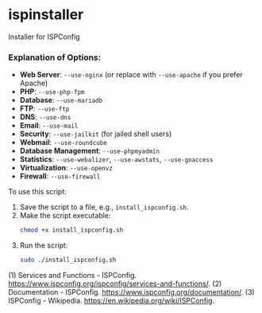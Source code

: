 # ispinstaller

Installer for ISPConfig

### Explanation of Options:
- **Web Server**: `--use-nginx` (or replace with `--use-apache` if you prefer Apache)
- **PHP**: `--use-php-fpm`
- **Database**: `--use-mariadb`
- **FTP**: `--use-ftp`
- **DNS**: `--use-dns`
- **Email**: `--use-mail`
- **Security**: `--use-jailkit` (for jailed shell users)
- **Webmail**: `--use-roundcube`
- **Database Management**: `--use-phpmyadmin`
- **Statistics**: `--use-webalizer`, `--use-awstats`, `--use-goaccess`
- **Virtualization**: `--use-openvz`
- **Firewall**: `--use-firewall`

To use this script:

1. Save the script to a file, e.g., `install_ispconfig.sh`.
2. Make the script executable:
   ```sh
   chmod +x install_ispconfig.sh
   ```
3. Run the script:
   ```sh
   sudo ./install_ispconfig.sh
   ```
(1) Services and Functions - ISPConfig. https://www.ispconfig.org/ispconfig/services-and-functions/.
(2) Documentation - ISPConfig. https://www.ispconfig.org/documentation/.
(3) ISPConfig - Wikipedia. https://en.wikipedia.org/wiki/ISPConfig.
